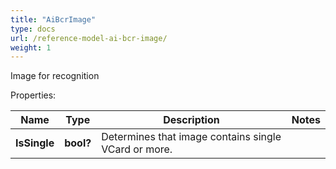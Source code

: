 ```yaml
---
title: "AiBcrImage"
type: docs
url: /reference-model-ai-bcr-image/
weight: 1
---
```

Image for recognition             

Properties:

Name | Type | Description | Notes
---- | ---- | ----------- | -----
**IsSingle** | **bool?** | Determines that image contains single VCard or more.              | 


